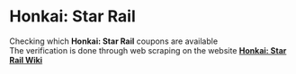 # Honkai: Star Rail
Checking which **Honkai: Star Rail** coupons are available<br>
The verification is done through web scraping on the website **[Honkai: Star Rail Wiki](https://honkai-star-rail.fandom.com/wiki/Redemption_Code)**
